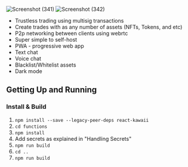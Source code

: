 
![Screenshot (341)](https://github.com/Prasannaverse13/Decentralized-P2P-Trading-Platform/assets/116105281/d73fc49c-5636-4d16-8ed2-a1051c39301a)
![Screenshot (342)](https://github.com/Prasannaverse13/Decentralized-P2P-Trading-Platform/assets/116105281/393a4201-1fd7-4338-960e-e90df439f07d)


* Trustless trading using multisig transactions
* Create trades with as any number of assets (NFTs, Tokens, and etc)
* P2p networking between clients using webrtc
* Super simple to self-host
* PWA - progressive web app
* Text chat
* Voice chat
* Blacklist/Whitelist assets
* Dark mode

## Getting Up and Running

### Install & Build

1. `npm install --save --legacy-peer-deps react-kawaii `
2. `cd functions`
3. `npm install`
4. Add secrets as explained in "Handling Secrets"
5. `npm run build`
6. `cd ..`
7. `npm run build`
